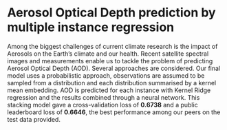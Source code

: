 # Aerosol Optical Depth  prediction by multiple instance regression

Among the biggest challenges of current climate research is the impact of Aerosols on the Earth’s climate and our health. Recent satellite spectral images and measurements enable us to tackle the problem of predicting Aerosol Optical Depth (AOD). Several approaches are considered. Our final model uses a probabilistic approach, observations are assumed to be sampled from a distribution and each distribution summarised by a kernel mean embedding.  AOD is predicted for each instance with Kernel Ridge regression and the results combined through a neural network.  This stacking model gave a cross-validation loss of __0.6738__ and a public leaderboard loss of __0.6646__, the best performance among our peers on the test data provided.
